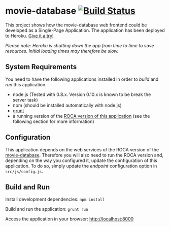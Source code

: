 # movie-database [![Build Status](https://secure.travis-ci.org/bripkens/movie-database-spa.png)](https://travis-ci.org/bripkens/movie-database-spa)

This project shows how the movie-database web frontend could be developed as a Single-Page Application. The application has been deployed to Heroku. [Give it a try!](http://movie-database-spa.herokuapp.com/movies)

*Please note: Heroku is shutting down the app from time to time to save resources. Initial loading times may therefore be slow.*

## System Requirements

You need to have the following applications installed in order to *build* and *run* this application.

* node.js (Tested with 0.8.x. Version 0.10.x is known to be break the server task)
* npm (should be installed automatically with node.js)
* [grunt](https://github.com/gruntjs/grunt)
* a running version of the [ROCA version of this application](https://github.com/tobiasflohre/movie-database) (see the following section for more information)

## Configuration
This application depends on the web services of the ROCA version of the [movie-database](https://github.com/tobiasflohre/movie-database). Therefore you will also need to run the ROCA version and, depending on the way you configured it, update the configuration of this application. To do so, simply update the *endpoint* configuration option in ```src/js/config.js```.
    
## Build and Run
Install development dependencies:
    ```npm install```

Build and run the application:
    ```grunt run```

Access the application in your browser: [http://localhost:8000](http://localhost:8000)

